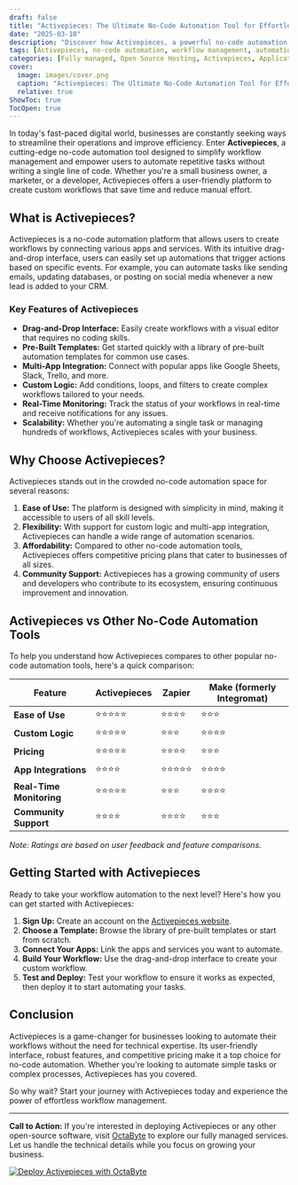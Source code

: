 ```yaml
---
draft: false
title: "Activepieces: The Ultimate No-Code Automation Tool for Effortless Workflow Management"
date: "2025-03-10"
description: "Discover how Activepieces, a powerful no-code automation tool, can revolutionize your workflow management. Learn about its features, benefits, and how it compares to other popular automation tools."
tags: [Activepieces, no-code automation, workflow management, automation tools, no-code platform, workflow automation, Activepieces vs Zapier, Activepieces vs Make, no-code solutions]
categories: [Fully managed, Open Source Hosting, Activepieces, Applications, Automation]
cover:
  image: images/cover.png
  caption: "Activepieces: The Ultimate No-Code Automation Tool for Effortless Workflow Management"
  relative: true
ShowToc: true
TocOpen: true
---
```



In today's fast-paced digital world, businesses are constantly seeking ways to streamline their operations and improve efficiency. Enter **Activepieces**, a cutting-edge no-code automation tool designed to simplify workflow management and empower users to automate repetitive tasks without writing a single line of code. Whether you're a small business owner, a marketer, or a developer, Activepieces offers a user-friendly platform to create custom workflows that save time and reduce manual effort.

## What is Activepieces?

Activepieces is a no-code automation platform that allows users to create workflows by connecting various apps and services. With its intuitive drag-and-drop interface, users can easily set up automations that trigger actions based on specific events. For example, you can automate tasks like sending emails, updating databases, or posting on social media whenever a new lead is added to your CRM.

### Key Features of Activepieces

- **Drag-and-Drop Interface:** Easily create workflows with a visual editor that requires no coding skills.
- **Pre-Built Templates:** Get started quickly with a library of pre-built automation templates for common use cases.
- **Multi-App Integration:** Connect with popular apps like Google Sheets, Slack, Trello, and more.
- **Custom Logic:** Add conditions, loops, and filters to create complex workflows tailored to your needs.
- **Real-Time Monitoring:** Track the status of your workflows in real-time and receive notifications for any issues.
- **Scalability:** Whether you're automating a single task or managing hundreds of workflows, Activepieces scales with your business.

## Why Choose Activepieces?

Activepieces stands out in the crowded no-code automation space for several reasons:

1. **Ease of Use:** The platform is designed with simplicity in mind, making it accessible to users of all skill levels.
2. **Flexibility:** With support for custom logic and multi-app integration, Activepieces can handle a wide range of automation scenarios.
3. **Affordability:** Compared to other no-code automation tools, Activepieces offers competitive pricing plans that cater to businesses of all sizes.
4. **Community Support:** Activepieces has a growing community of users and developers who contribute to its ecosystem, ensuring continuous improvement and innovation.

## Activepieces vs Other No-Code Automation Tools

To help you understand how Activepieces compares to other popular no-code automation tools, here's a quick comparison:

| Feature                | Activepieces         | Zapier               | Make (formerly Integromat) |
|------------------------|----------------------|----------------------|----------------------------|
| **Ease of Use**        | ⭐⭐⭐⭐⭐              | ⭐⭐⭐⭐               | ⭐⭐⭐                      |
| **Custom Logic**       | ⭐⭐⭐⭐⭐              | ⭐⭐⭐                | ⭐⭐⭐⭐                     |
| **Pricing**            | ⭐⭐⭐⭐⭐              | ⭐⭐⭐⭐               | ⭐⭐⭐                      |
| **App Integrations**   | ⭐⭐⭐⭐               | ⭐⭐⭐⭐⭐              | ⭐⭐⭐⭐                     |
| **Real-Time Monitoring**| ⭐⭐⭐⭐⭐              | ⭐⭐⭐                | ⭐⭐⭐⭐                     |
| **Community Support**  | ⭐⭐⭐⭐               | ⭐⭐⭐⭐               | ⭐⭐⭐                      |

*Note: Ratings are based on user feedback and feature comparisons.*

## Getting Started with Activepieces

Ready to take your workflow automation to the next level? Here's how you can get started with Activepieces:

1. **Sign Up:** Create an account on the [Activepieces website](https://www.activepieces.com).
2. **Choose a Template:** Browse the library of pre-built templates or start from scratch.
3. **Connect Your Apps:** Link the apps and services you want to automate.
4. **Build Your Workflow:** Use the drag-and-drop interface to create your custom workflow.
5. **Test and Deploy:** Test your workflow to ensure it works as expected, then deploy it to start automating your tasks.

## Conclusion

Activepieces is a game-changer for businesses looking to automate their workflows without the need for technical expertise. Its user-friendly interface, robust features, and competitive pricing make it a top choice for no-code automation. Whether you're looking to automate simple tasks or complex processes, Activepieces has you covered.

So why wait? Start your journey with Activepieces today and experience the power of effortless workflow management.

---

**Call to Action:** If you're interested in deploying Activepieces or any other open-source software, visit [OctaByte](https://octabyte.io) to explore our fully managed services. Let us handle the technical details while you focus on growing your business.

[![Deploy Activepieces with OctaByte](/images/deploy-on-octabyte.png)](https://octabyte.io/fully-managed-open-source-services/applications/automation/activepieces)